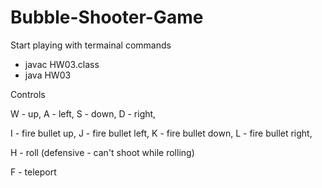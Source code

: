 # Bubble-Shooter-Game

Start playing with termainal commands 
- javac HW03.class 
- java HW03


Controls

W - up,
A - left,
S - down,
D - right,

I - fire bullet up,
J - fire bullet left,
K - fire bullet down,
L - fire bullet right,

H - roll (defensive - can't shoot while rolling)

F - teleport
